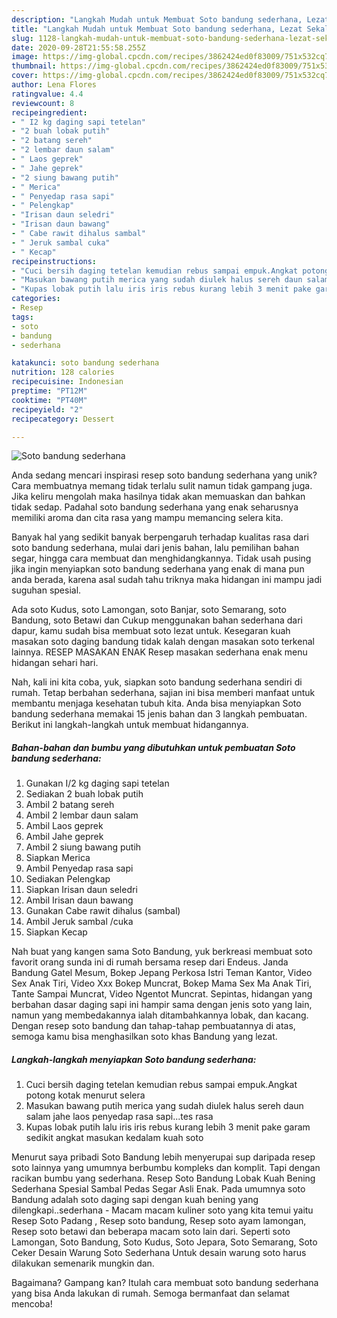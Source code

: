 ```yaml
---
description: "Langkah Mudah untuk Membuat Soto bandung sederhana, Lezat Sekali"
title: "Langkah Mudah untuk Membuat Soto bandung sederhana, Lezat Sekali"
slug: 1128-langkah-mudah-untuk-membuat-soto-bandung-sederhana-lezat-sekali
date: 2020-09-28T21:55:58.255Z
image: https://img-global.cpcdn.com/recipes/3862424ed0f83009/751x532cq70/soto-bandung-sederhana-foto-resep-utama.jpg
thumbnail: https://img-global.cpcdn.com/recipes/3862424ed0f83009/751x532cq70/soto-bandung-sederhana-foto-resep-utama.jpg
cover: https://img-global.cpcdn.com/recipes/3862424ed0f83009/751x532cq70/soto-bandung-sederhana-foto-resep-utama.jpg
author: Lena Flores
ratingvalue: 4.4
reviewcount: 8
recipeingredient:
- " I2 kg daging sapi tetelan"
- "2 buah lobak putih"
- "2 batang sereh"
- "2 lembar daun salam"
- " Laos geprek"
- " Jahe geprek"
- "2 siung bawang putih"
- " Merica"
- " Penyedap rasa sapi"
- " Pelengkap"
- "Irisan daun seledri"
- "Irisan daun bawang"
- " Cabe rawit dihalus sambal"
- " Jeruk sambal cuka"
- " Kecap"
recipeinstructions:
- "Cuci bersih daging tetelan kemudian rebus sampai empuk.Angkat potong kotak menurut selera"
- "Masukan bawang putih merica yang sudah diulek halus sereh daun salam jahe laos penyedap rasa sapi...tes rasa"
- "Kupas lobak putih lalu iris iris rebus kurang lebih 3 menit pake garam sedikit angkat masukan kedalam kuah soto"
categories:
- Resep
tags:
- soto
- bandung
- sederhana

katakunci: soto bandung sederhana 
nutrition: 128 calories
recipecuisine: Indonesian
preptime: "PT12M"
cooktime: "PT40M"
recipeyield: "2"
recipecategory: Dessert

---
```



![Soto bandung sederhana](https://img-global.cpcdn.com/recipes/3862424ed0f83009/751x532cq70/soto-bandung-sederhana-foto-resep-utama.jpg)

Anda sedang mencari inspirasi resep soto bandung sederhana yang unik? Cara membuatnya memang tidak terlalu sulit namun tidak gampang juga. Jika keliru mengolah maka hasilnya tidak akan memuaskan dan bahkan tidak sedap. Padahal soto bandung sederhana yang enak seharusnya memiliki aroma dan cita rasa yang mampu memancing selera kita.

Banyak hal yang sedikit banyak berpengaruh terhadap kualitas rasa dari soto bandung sederhana, mulai dari jenis bahan, lalu pemilihan bahan segar, hingga cara membuat dan menghidangkannya. Tidak usah pusing jika ingin menyiapkan soto bandung sederhana yang enak di mana pun anda berada, karena asal sudah tahu triknya maka hidangan ini mampu jadi suguhan spesial.

Ada soto Kudus, soto Lamongan, soto Banjar, soto Semarang, soto Bandung, soto Betawi dan Cukup menggunakan bahan sederhana dari dapur, kamu sudah bisa membuat soto lezat untuk. Kesegaran kuah masakan soto daging bandung tidak kalah dengan masakan soto terkenal lainnya. RESEP MASAKAN ENAK Resep masakan sederhana enak menu hidangan sehari hari.


Nah, kali ini kita coba, yuk, siapkan soto bandung sederhana sendiri di rumah. Tetap berbahan sederhana, sajian ini bisa memberi manfaat untuk membantu menjaga kesehatan tubuh kita. Anda bisa menyiapkan Soto bandung sederhana memakai 15 jenis bahan dan 3 langkah pembuatan. Berikut ini langkah-langkah untuk membuat hidangannya.

<!--inarticleads1-->

##### Bahan-bahan dan bumbu yang dibutuhkan untuk pembuatan Soto bandung sederhana:

1. Gunakan  I/2 kg daging sapi tetelan
1. Sediakan 2 buah lobak putih
1. Ambil 2 batang sereh
1. Ambil 2 lembar daun salam
1. Ambil  Laos geprek
1. Ambil  Jahe geprek
1. Ambil 2 siung bawang putih
1. Siapkan  Merica
1. Ambil  Penyedap rasa sapi
1. Sediakan  Pelengkap
1. Siapkan Irisan daun seledri
1. Ambil Irisan daun bawang
1. Gunakan  Cabe rawit dihalus (sambal)
1. Ambil  Jeruk sambal /cuka
1. Siapkan  Kecap


Nah buat yang kangen sama Soto Bandung, yuk berkreasi membuat soto favorit orang sunda ini di rumah bersama resep dari Endeus. Janda Bandung Gatel Mesum, Bokep Jepang Perkosa Istri Teman Kantor, Video Sex Anak Tiri, Video Xxx Bokep Muncrat, Bokep Mama Sex Ma Anak Tiri, Tante Sampai Muncrat, Video Ngentot Muncrat. Sepintas, hidangan yang berbahan dasar daging sapi ini hampir sama dengan jenis soto yang lain, namun yang membedakannya ialah ditambahkannya lobak, dan kacang. Dengan resep soto bandung dan tahap-tahap pembuatannya di atas, semoga kamu bisa menghasilkan soto khas Bandung yang lezat. 

<!--inarticleads2-->

##### Langkah-langkah menyiapkan Soto bandung sederhana:

1. Cuci bersih daging tetelan kemudian rebus sampai empuk.Angkat potong kotak menurut selera
1. Masukan bawang putih merica yang sudah diulek halus sereh daun salam jahe laos penyedap rasa sapi...tes rasa
1. Kupas lobak putih lalu iris iris rebus kurang lebih 3 menit pake garam sedikit angkat masukan kedalam kuah soto


Menurut saya pribadi Soto Bandung lebih menyerupai sup daripada resep soto lainnya yang umumnya berbumbu kompleks dan komplit. Tapi dengan racikan bumbu yang sederhana. Resep Soto Bandung Lobak Kuah Bening Sederhana Spesial Sambal Pedas Segar Asli Enak. Pada umumnya soto Bandung adalah soto daging sapi dengan kuah bening yang dilengkapi..sederhana - Macam macam kuliner soto yang kita temui yaitu Resep Soto Padang , Resep soto bandung, Resep soto ayam lamongan, Resep soto betawi dan beberapa macam soto lain dari. Seperti soto Lamongan, Soto Bandung, Soto Kudus, Soto Jepara, Soto Semarang, Soto Ceker Desain Warung Soto Sederhana Untuk desain warung soto harus dilakukan semenarik mungkin dan. 

Bagaimana? Gampang kan? Itulah cara membuat soto bandung sederhana yang bisa Anda lakukan di rumah. Semoga bermanfaat dan selamat mencoba!
